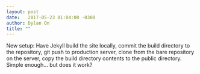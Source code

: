 ```yaml
---
layout: post
date:   2017-05-23 01:04:00 -0300
author: Dylan On
title: ""
---
```


New setup: Have Jekyll build the site locally, commit the build directory to the repository, git push to production server, clone from the bare repository on the server, copy the build directory contents to the public directory. Simple enough... but does it work?